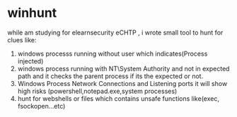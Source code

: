 # winhunt
while am studying for elearnsecurity eCHTP , i wrote small tool to hunt for clues like:
1. windows processs running without user which indicates(Process injected)
2. windows process running with NT\System Authority and not in expected path and it checks the parent process if its the expected or not.
3. Windows Process Network Connections and Listening ports it will show high risks (powershell,notepad.exe,system processes)
4. hunt for webshells or files which contains unsafe functions like(exec, fsockopen...etc)
